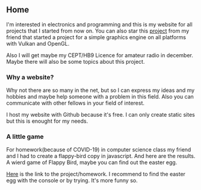 ## Home

I'm interested in electronics and programming and this is my website for all projects that I started from now on. You can also star this [project](https://github.com/D3PSI/nautilus) from my friend that started a project for a simple graphics engine on all platforms with Vulkan and OpenGL. 

Also I will get maybe my CEPT/HB9 Licence for amateur radio in december. Maybe there will also be some topics about this project. 

### Why a website?
Why not there are so many in the net, but so I can express my ideas and my hobbies and maybe help someone with a problem in this field. Also you can communicate with other fellows in your field of interest.

I host my website with Github because it's free. I can only create static sites but this is enought for my needs.

### A little game
For homework(because of COVID-19) in computer science class my friend and I had to create a flappy-bird copy in javascript. And here are the results. A wierd game of Flappy Bird, maybe you can find out the easter egg.

[Here](https://github.com/D3PSI/flappy-js) is the link to the project/homework. I recommend to find the easter egg with the console or by trying. It's more funny so.


<div id="sketch-holder"></div>
<script src="js/sketch.js"></script>
<script src="js/tile.js"></script>
<script src="js/bird.js"></script>
<script src="https://cdn.jsdelivr.net/npm/p5@1.0.0/lib/p5.js"></script>